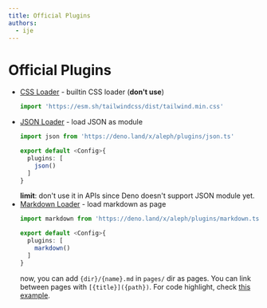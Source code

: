 ```yaml
---
title: Official Plugins
authors:
  - ije
---
```


# Official Plugins

- [CSS Loader](https://deno.land/x/aleph/plugins/css.ts) - builtin CSS loader (**don't use**)
  ```ts
  import 'https://esm.sh/tailwindcss/dist/tailwind.min.css'
  ```
- [JSON Loader](https://deno.land/x/aleph/plugins/json.ts) - load JSON as module
  ```ts
  import json from 'https://deno.land/x/aleph/plugins/json.ts'

  export default <Config>{
    plugins: [
      json()
    ]
  }
  ```
  **limit**: don't use it in APIs since Deno doesn't support JSON module yet.
- [Markdown Loader](https://deno.land/x/aleph/plugins/markdown.ts) - load markdown as page
  ```ts
  import markdown from 'https://deno.land/x/aleph/plugins/markdown.ts'

  export default <Config>{
    plugins: [
      markdown()
    ]
  }
  ```
  now, you can add `{dir}/{name}.md` in `pages/` dir as pages. You can link between pages with `[{title}]({path})`. For code highlight, check [this example](https://github.com/alephjs/aleph.js/blob/master/examples/markdown-pages/aleph.config.ts#L7).
